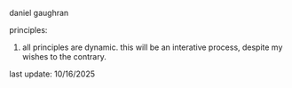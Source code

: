 daniel gaughran

principles:

1. all principles are dynamic. this will be an interative process, despite my wishes to the contrary.

last update: 10/16/2025

